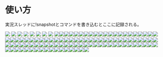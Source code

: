 # 使い方
実況スレッドに!snapshotとコマンドを書き込むとここに記録される。

![](https://i.imgur.com/DgLXh88.png)
![](https://i.imgur.com/01cfxAD.png)
![](https://i.imgur.com/yDsYJhe.png)
![](https://i.imgur.com/oNIAsEU.png)
![](https://i.imgur.com/6vNtLkK.png)
![](https://i.imgur.com/mceB89r.png)
![](https://i.imgur.com/NjFAxlo.png)
![](https://i.imgur.com/CNHYh1M.png)
![](https://i.imgur.com/4IGDNLf.png)![](https://i.imgur.com/k4u2BXW.png)![](https://i.imgur.com/FJ911vm.png)![](https://i.imgur.com/28BWxBj.png)![](https://i.imgur.com/AEo3yio.png)![](https://i.imgur.com/4ZFE4ZU.png)![](https://i.imgur.com/MegU2H7.png)![](https://i.imgur.com/ucDVHTR.png)![](https://i.imgur.com/mOkIQYl.png)![](https://i.imgur.com/AqBF8rh.png)![](https://i.imgur.com/2e7nu6K.png)![](https://i.imgur.com/wVcP5u1.png)![](https://i.imgur.com/PmLTTTB.png)![](https://i.imgur.com/L9HeoLQ.png)![](https://i.imgur.com/ObVT4yn.png)![](https://i.imgur.com/Ad3Tqs5.png)![](https://i.imgur.com/uF9G3qw.png)![](https://i.imgur.com/SMGk0oL.png)![](https://i.imgur.com/t88w8Tw.png)![](https://i.imgur.com/HcMHAR1.png)![](https://i.imgur.com/6TGX6va.png)![](https://i.imgur.com/n6oS28f.png)![](https://i.imgur.com/p4oJSJ2.png)![](https://i.imgur.com/MEuZkjK.png)![](https://i.imgur.com/PhrXwYC.png)![](https://i.imgur.com/njBKwis.png)![](https://i.imgur.com/W9SPH3p.png)![](https://i.imgur.com/Sv8tsRt.png)![](https://i.imgur.com/Ld4v30j.png)![](https://i.imgur.com/5SqRPcL.png)![](https://i.imgur.com/3scvfKh.png)![](https://i.imgur.com/iWoLPJO.png)![](https://i.imgur.com/jeZL6lN.png)![](https://i.imgur.com/Bow7a4U.png)![](https://i.imgur.com/AB32xAn.png)![](https://i.imgur.com/P0Bq9Gq.png)![](https://i.imgur.com/ixaqKv2.png)![](https://i.imgur.com/OUAjwOI.png)![](https://i.imgur.com/gLRSlH3.png)![](https://i.imgur.com/uSDum3s.png)![](https://i.imgur.com/xhyJSxs.png)![](https://i.imgur.com/0SA8SUi.png)![](https://i.imgur.com/DMrNxS1.png)![](https://i.imgur.com/lkUvCQ1.png)![](https://i.imgur.com/M3OiChB.png)![](https://i.imgur.com/BLKX54W.png)![](https://i.imgur.com/5xZ68w6.png)![](https://i.imgur.com/VuNY5AP.png)![](https://i.imgur.com/AlS5ORv.png)![](https://i.imgur.com/7srZ3qB.png)![](https://i.imgur.com/trb2KhG.png)![](https://i.imgur.com/n4qvsUJ.png)![](https://i.imgur.com/IyO7nn4.png)![](https://i.imgur.com/AMvmCjj.png)![](https://i.imgur.com/Q7npqkX.png)![](https://i.imgur.com/2dQjeLF.png)![](https://i.imgur.com/GiJ5mfW.png)![](https://i.imgur.com/mpum5pk.png)![](https://i.imgur.com/hSmxUcu.png)![](https://i.imgur.com/qdBduJN.png)![](https://i.imgur.com/plX8Qjb.png)![](https://i.imgur.com/ZHYrur2.png)![](https://i.imgur.com/TeX4Y0z.png)![](https://i.imgur.com/mHEyiv2.png)![](https://i.imgur.com/Si0ory9.png)![](https://i.imgur.com/cSL80rC.png)![](https://i.imgur.com/pbWadlu.png)![](https://i.imgur.com/QR0xhEA.png)![](https://i.imgur.com/CcXACKb.png)![](https://i.imgur.com/sfMwLy2.png)![](https://i.imgur.com/Mlin1fZ.png)![](https://i.imgur.com/Bt8tqrl.png)![](https://i.imgur.com/fG0M20x.png)![](https://i.imgur.com/jRKORdh.png)![](https://i.imgur.com/t7Staex.png)![](https://i.imgur.com/OaIEfq5.png)![](https://i.imgur.com/Bp2eqU2.png)![](https://i.imgur.com/oQFFTQ5.png)![](https://i.imgur.com/7Yg55Un.png)![](https://i.imgur.com/B9dsNs7.png)![](https://i.imgur.com/KnZ0Myr.png)![](https://i.imgur.com/ItdaCmr.png)![](https://i.imgur.com/8Y1VXgK.png)![](https://i.imgur.com/xAM8VVC.png)![](https://i.imgur.com/O1weqRE.png)![](https://i.imgur.com/caaqCao.png)![](https://i.imgur.com/FYcBUYF.png)![](https://i.imgur.com/83H1hqN.png)![](https://i.imgur.com/kgk8qyT.png)![](https://i.imgur.com/85FxS66.png)![](https://i.imgur.com/jFVthu7.png)![](https://i.imgur.com/C82BPL1.png)![](https://i.imgur.com/5b99uXg.png)![](https://i.imgur.com/WIaj0Ok.png)![](https://i.imgur.com/CyDdF06.png)![](https://i.imgur.com/SnCVsaa.png)![](https://i.imgur.com/TJS1FLT.png)![](https://i.imgur.com/MZJsA1P.png)![](https://i.imgur.com/8iqx4OT.png)![](https://i.imgur.com/XmLdTVE.png)